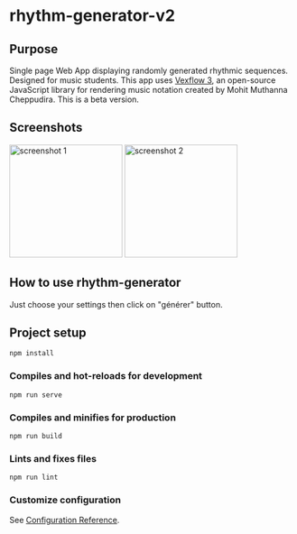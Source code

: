 # rhythm-generator-v2

## Purpose

Single page Web App displaying randomly generated rhythmic sequences. Designed for music students.
This app uses [Vexflow 3](https://github.com/0xfe/vexflow), an open-source JavaScript library for rendering music notation created by Mohit Muthanna Cheppudira.
This is a beta version.


## Screenshots

<img src=./public/screenshots/rhythm-generator1.png alt="screenshot 1" height="200"/>
<img src=./public/screenshots/rhythm-generator2.png alt="screenshot 2" height="200"/>

## How to use rhythm-generator

Just choose your settings then click on "générer" button.

## Project setup
```
npm install
```

### Compiles and hot-reloads for development
```
npm run serve
```

### Compiles and minifies for production
```
npm run build
```

### Lints and fixes files
```
npm run lint
```

### Customize configuration
See [Configuration Reference](https://cli.vuejs.org/config/).
